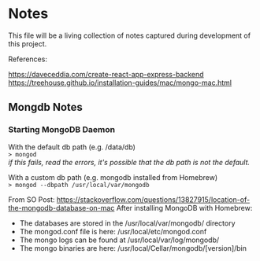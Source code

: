 
# Notes

This file will be a living collection of notes captured during development of this project.

References:

https://daveceddia.com/create-react-app-express-backend   
https://treehouse.github.io/installation-guides/mac/mongo-mac.html   


## Mongdb Notes

### Starting MongoDB Daemon  

With the default db path (e.g. /data/db)   
`> mongod`   
_if this fails, read the errors, it's possible that the db path is not the default._

With a custom db path (e.g. mongodb installed from Homebrew)   
`> mongod --dbpath /usr/local/var/mongodb`

From SO Post: https://stackoverflow.com/questions/13827915/location-of-the-mongodb-database-on-mac
After installing MongoDB with Homebrew:
- The databases are stored in the /usr/local/var/mongodb/ directory
- The mongod.conf file is here: /usr/local/etc/mongod.conf
- The mongo logs can be found at /usr/local/var/log/mongodb/
- The mongo binaries are here: /usr/local/Cellar/mongodb/[version]/bin

